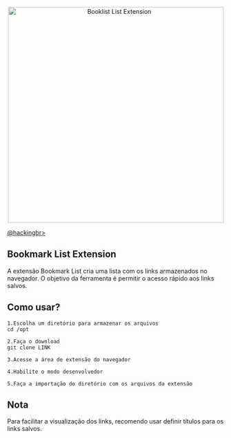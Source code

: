 <p align="center">
    <img width="500" src="" alt="Booklist List Extension"><p></p>
    <a href="https://github.com/carineconstantino/hackingbr">@hackingbr></a>
</p>

## Bookmark List Extension
A extensão Bookmark List cria uma lista com os links armazenados no navegador. O objetivo da ferramenta é permitir o acesso rápido aos links salvos.  

## Como usar? 
```
1.Escolha um diretório para armazenar os arquivos
cd /opt

2.Faça o download
git clone LINK 

3.Acesse a área de extensão do navegador

4.Habilite o modo desenvolvedor

5.Faça a importação do diretório com os arquivos da extensão

```
## Nota
Para facilitar a visualização dos links, recomendo usar definir títulos para os links salvos. 
#

